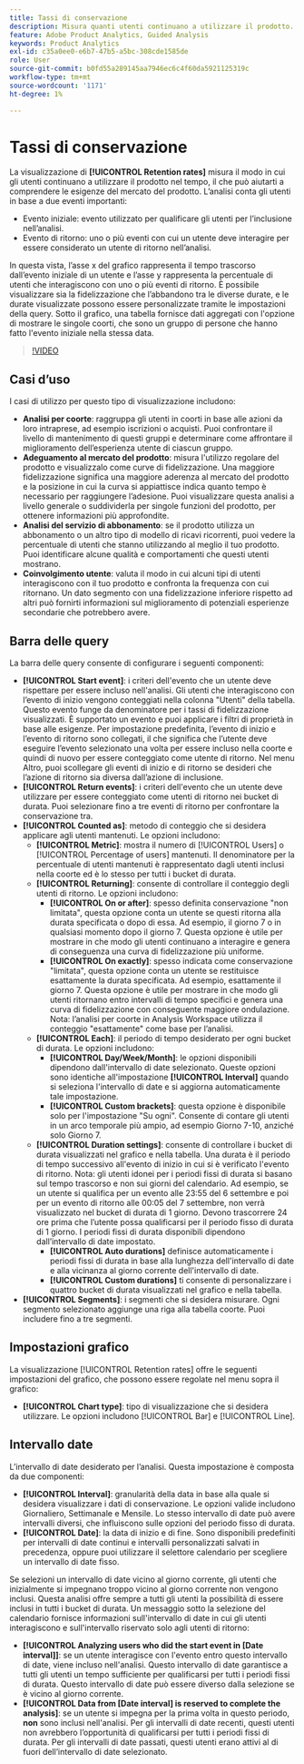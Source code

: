 ```yaml
---
title: Tassi di conservazione
description: Misura quanti utenti continuano a utilizzare il prodotto.
feature: Adobe Product Analytics, Guided Analysis
keywords: Product Analytics
exl-id: c35a0ee0-e6b7-47b5-a5bc-308cde1585de
role: User
source-git-commit: b0fd55a289145aa7946ec6c4f60da5921125319c
workflow-type: tm+mt
source-wordcount: '1171'
ht-degree: 1%

---
```


# Tassi di conservazione

La visualizzazione di **[!UICONTROL Retention rates]** misura il modo in cui gli utenti continuano a utilizzare il prodotto nel tempo, il che può aiutarti a comprendere le esigenze del mercato del prodotto. L’analisi conta gli utenti in base a due eventi importanti:

* Evento iniziale: evento utilizzato per qualificare gli utenti per l’inclusione nell’analisi.
* Evento di ritorno: uno o più eventi con cui un utente deve interagire per essere considerato un utente di ritorno nell’analisi.

In questa vista, l’asse x del grafico rappresenta il tempo trascorso dall’evento iniziale di un utente e l’asse y rappresenta la percentuale di utenti che interagiscono con uno o più eventi di ritorno. È possibile visualizzare sia la fidelizzazione che l’abbandono tra le diverse durate, e le durate visualizzate possono essere personalizzate tramite le impostazioni della query. Sotto il grafico, una tabella fornisce dati aggregati con l&#39;opzione di mostrare le singole coorti, che sono un gruppo di persone che hanno fatto l&#39;evento iniziale nella stessa data.

>[!VIDEO](https://video.tv.adobe.com/v/3430503/?learn=on)

## Casi d’uso

I casi di utilizzo per questo tipo di visualizzazione includono:

* **Analisi per coorte**: raggruppa gli utenti in coorti in base alle azioni da loro intraprese, ad esempio iscrizioni o acquisti. Puoi confrontare il livello di mantenimento di questi gruppi e determinare come affrontare il miglioramento dell’esperienza utente di ciascun gruppo.
* **Adeguamento al mercato del prodotto**: misura l&#39;utilizzo regolare del prodotto e visualizzalo come curve di fidelizzazione. Una maggiore fidelizzazione significa una maggiore aderenza al mercato del prodotto e la posizione in cui la curva si appiattisce indica quanto tempo è necessario per raggiungere l’adesione. Puoi visualizzare questa analisi a livello generale o suddividerla per singole funzioni del prodotto, per ottenere informazioni più approfondite.
* **Analisi del servizio di abbonamento**: se il prodotto utilizza un abbonamento o un altro tipo di modello di ricavi ricorrenti, puoi vedere la percentuale di utenti che stanno utilizzando al meglio il tuo prodotto. Puoi identificare alcune qualità e comportamenti che questi utenti mostrano.
* **Coinvolgimento utente**: valuta il modo in cui alcuni tipi di utenti interagiscono con il tuo prodotto e confronta la frequenza con cui ritornano. Un dato segmento con una fidelizzazione inferiore rispetto ad altri può fornirti informazioni sul miglioramento di potenziali esperienze secondarie che potrebbero avere.

## Barra delle query

La barra delle query consente di configurare i seguenti componenti:

* **[!UICONTROL Start event]**: i criteri dell&#39;evento che un utente deve rispettare per essere incluso nell&#39;analisi. Gli utenti che interagiscono con l’evento di inizio vengono conteggiati nella colonna &quot;Utenti&quot; della tabella. Questo evento funge da denominatore per i tassi di fidelizzazione visualizzati. È supportato un evento e puoi applicare i filtri di proprietà in base alle esigenze. Per impostazione predefinita, l’evento di inizio e l’evento di ritorno sono collegati, il che significa che l’utente deve eseguire l’evento selezionato una volta per essere incluso nella coorte e quindi di nuovo per essere conteggiato come utente di ritorno. Nel menu Altro, puoi scollegare gli eventi di inizio e di ritorno se desideri che l’azione di ritorno sia diversa dall’azione di inclusione.
* **[!UICONTROL Return events]**: i criteri dell&#39;evento che un utente deve utilizzare per essere conteggiato come utenti di ritorno nei bucket di durata. Puoi selezionare fino a tre eventi di ritorno per confrontare la conservazione tra.
* **[!UICONTROL Counted as]**: metodo di conteggio che si desidera applicare agli utenti mantenuti. Le opzioni includono:
   * **[!UICONTROL Metric]**: mostra il numero di [!UICONTROL Users] o [!UICONTROL Percentage of users] mantenuti. Il denominatore per la percentuale di utenti mantenuti è rappresentato dagli utenti inclusi nella coorte ed è lo stesso per tutti i bucket di durata.
   * **[!UICONTROL Returning]**: consente di controllare il conteggio degli utenti di ritorno. Le opzioni includono:
      * **[!UICONTROL On or after]**: spesso definita conservazione &quot;non limitata&quot;, questa opzione conta un utente se questi ritorna alla durata specificata o dopo di essa. Ad esempio, il giorno 7 o in qualsiasi momento dopo il giorno 7. Questa opzione è utile per mostrare in che modo gli utenti continuano a interagire e genera di conseguenza una curva di fidelizzazione più uniforme.
      * **[!UICONTROL On exactly]**: spesso indicata come conservazione &quot;limitata&quot;, questa opzione conta un utente se restituisce esattamente la durata specificata. Ad esempio, esattamente il giorno 7. Questa opzione è utile per mostrare in che modo gli utenti ritornano entro intervalli di tempo specifici e genera una curva di fidelizzazione con conseguente maggiore ondulazione. Nota: l’analisi per coorte in Analysis Workspace utilizza il conteggio &quot;esattamente&quot; come base per l’analisi.
   * **[!UICONTROL Each]**: il periodo di tempo desiderato per ogni bucket di durata. Le opzioni includono:
      * **[!UICONTROL Day/Week/Month]**: le opzioni disponibili dipendono dall&#39;intervallo di date selezionato. Queste opzioni sono identiche all&#39;impostazione **[!UICONTROL Interval]** quando si seleziona l&#39;intervallo di date e si aggiorna automaticamente tale impostazione.
      * **[!UICONTROL Custom brackets]**: questa opzione è disponibile solo per l&#39;impostazione &quot;Su ogni&quot;. Consente di contare gli utenti in un arco temporale più ampio, ad esempio Giorno 7-10, anziché solo Giorno 7.
   * **[!UICONTROL Duration settings]**: consente di controllare i bucket di durata visualizzati nel grafico e nella tabella. Una durata è il periodo di tempo successivo all&#39;evento di inizio in cui si è verificato l&#39;evento di ritorno. Nota: gli utenti idonei per i periodi fissi di durata si basano sul tempo trascorso e non sui giorni del calendario. Ad esempio, se un utente si qualifica per un evento alle 23:55 del 6 settembre e poi per un evento di ritorno alle 00:05 del 7 settembre, non verrà visualizzato nel bucket di durata di 1 giorno. Devono trascorrere 24 ore prima che l’utente possa qualificarsi per il periodo fisso di durata di 1 giorno. I periodi fissi di durata disponibili dipendono dall’intervallo di date impostato.
      * **[!UICONTROL Auto durations]** definisce automaticamente i periodi fissi di durata in base alla lunghezza dell&#39;intervallo di date e alla vicinanza al giorno corrente dell&#39;intervallo di date.
      * **[!UICONTROL Custom durations]** ti consente di personalizzare i quattro bucket di durata visualizzati nel grafico e nella tabella.
* **[!UICONTROL Segments]**: i segmenti che si desidera misurare. Ogni segmento selezionato aggiunge una riga alla tabella coorte. Puoi includere fino a tre segmenti.

## Impostazioni grafico

La visualizzazione [!UICONTROL Retention rates] offre le seguenti impostazioni del grafico, che possono essere regolate nel menu sopra il grafico:

* **[!UICONTROL Chart type]**: tipo di visualizzazione che si desidera utilizzare. Le opzioni includono [!UICONTROL Bar] e [!UICONTROL Line].

## Intervallo date

L’intervallo di date desiderato per l’analisi. Questa impostazione è composta da due componenti:

* **[!UICONTROL Interval]**: granularità della data in base alla quale si desidera visualizzare i dati di conservazione. Le opzioni valide includono Giornaliero, Settimanale e Mensile. Lo stesso intervallo di date può avere intervalli diversi, che influiscono sulle opzioni del periodo fisso di durata.
* **[!UICONTROL Date]**: la data di inizio e di fine. Sono disponibili predefiniti per intervalli di date continui e intervalli personalizzati salvati in precedenza, oppure puoi utilizzare il selettore calendario per scegliere un intervallo di date fisso.

Se selezioni un intervallo di date vicino al giorno corrente, gli utenti che inizialmente si impegnano troppo vicino al giorno corrente non vengono inclusi. Questa analisi offre sempre a tutti gli utenti la possibilità di essere inclusi in tutti i bucket di durata. Un messaggio sotto la selezione del calendario fornisce informazioni sull&#39;intervallo di date in cui gli utenti interagiscono e sull&#39;intervallo riservato solo agli utenti di ritorno:

* **[!UICONTROL Analyzing users who did the start event in [Date interval]]**: se un utente interagisce con l&#39;evento entro questo intervallo di date, viene incluso nell&#39;analisi. Questo intervallo di date garantisce a tutti gli utenti un tempo sufficiente per qualificarsi per tutti i periodi fissi di durata. Questo intervallo di date può essere diverso dalla selezione se è vicino al giorno corrente.
* **[!UICONTROL Data from [Date interval] is reserved to complete the analysis]**: se un utente si impegna per la prima volta in questo periodo, **non** sono inclusi nell&#39;analisi. Per gli intervalli di date recenti, questi utenti non avrebbero l’opportunità di qualificarsi per tutti i periodi fissi di durata. Per gli intervalli di date passati, questi utenti erano attivi al di fuori dell’intervallo di date selezionato.

